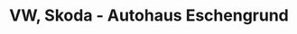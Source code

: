 ---
title: "VW, Skoda - Autohaus Eschengrund"
url: /neubrandenburg/vw-skoda-autohaus-eschengrund/
shop: Autohaus
---